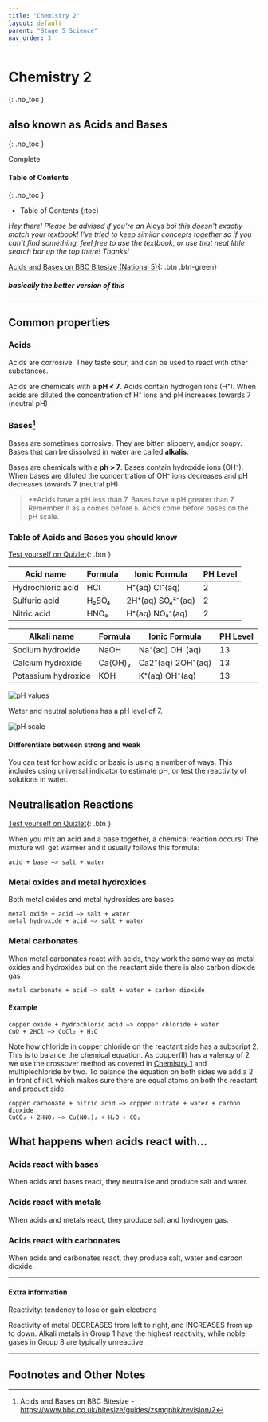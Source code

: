 ```yaml
---
title: "Chemistry 2"
layout: default
parent: "Stage 5 Science"
nav_order: 3
---
```


# Chemistry 2
{: .no_toc }
## also known as Acids and Bases
{: .no_toc }

<label class="label label-green">Complete</label>

#### Table of Contents
{: .no_toc }

* Table of Contents
{:toc}

*Hey there! Please be advised if you're an* <label class="label label-blue">Aloys</label> *boi this doesn't exactly match your textbook! I've tried to keep similar concepts together so if you can't find something, feel free to use the textbook, or use that neat little search bar up the top there! Thanks!*

<span class="fs-7">[Acids and Bases on BBC Bitesize (National 5)](https://www.bbc.co.uk/bitesize/guides/zsmgpbk/revision/1){: .btn .btn-green}</span>

##### basically the better version of this

***

## Common properties

### Acids

Acids are corrosive. They taste sour, and can be used to react with other substances.

Acids are chemicals with a **pH < 7**. Acids contain hydrogen ions (H⁺). When acids are diluted the concentration of H⁺ ions and pH increases towards 7 (neutral pH)

### Bases[^1]

Bases are sometimes corrosive. They are bitter, slippery, and/or soapy. Bases that can be dissolved in water are called **alkalis**.

Bases are chemicals with a **ph > 7**. Bases contain hydroxide ions (OH⁻). When bases are diluted the concentration of OH⁻ ions decreases and pH decreases towards 7 (neutral pH)

> **Acids have a pH less than 7. Bases have a pH greater than 7. Remember it as `a` comes before `b`. Acids come before bases on the pH scale.

### Table of Acids and Bases you should know

[Test yourself on Quizlet](https://quizlet.com/au/444992207/y9-t4-chemistry-common-acids-and-bases-flash-cards/?new){: .btn }


| Acid name         | Formula | Ionic Formula     | PH Level |
|-------------------|---------|-------------------|----------|
| Hydrochloric acid | HCl     | H⁺(aq) Cl⁻(aq)    | 2        |
| Sulfuric acid     | H₂SO₄   | 2H⁺(aq) SO₄²⁻(aq) | 2        |
| Nitric acid       | HNO₃    | H⁺(aq) NO₃⁻(aq)   | 2        |

| Alkali name         | Formula  | Ionic Formula     | PH Level |
|---------------------|----------|-------------------|----------|
| Sodium hydroxide    | NaOH     | Na⁺(aq) OH⁻(aq)   | 13       |
| Calcium hydroxide   | Ca(OH)₂  | Ca2⁺(aq) 2OH⁻(aq) | 13       |
| Potassium hydroxide | KOH      | K⁺(aq) OH⁻(aq)    | 13       |

![pH values](http://content.jacplus.com.au/secure/ebooks/07303/0730354067/images/07-04-01.png)

Water and neutral solutions has a pH level of 7.

![pH scale](https://bam.files.bbci.co.uk/bam/live/content/zxtxn39/medium)

#### Differentiate between strong and weak

You can test for how acidic or basic is using a number of ways. This includes using universal indicator to estimate pH, or test the reactivity of solutions in water.

## Neutralisation Reactions

[Test yourself on Quizlet](https://quizlet.com/_7e3kah){: .btn }

When you mix an acid and a base together, a chemical reaction occurs! The mixture will get warmer and it usually follows this formula:

```
acid + base –> salt + water
```

### Metal oxides and metal hydroxides

Both metal oxides and metal hydroxides are bases

```
metal oxide + acid –> salt + water
metal hydroxide + acid –> salt + water
```

### Metal carbonates

When metal carbonates react with acids, they work the same way as metal oxides and hydroxides but on the reactant side there is also carbon dioxide gas

```
metal carbonate + acid –> salt + water + carbon dioxide
```

#### Example

```
copper oxide + hydrochloric acid –> copper chloride + water
CuO + 2HCl –> CuCl₂ + H₂O
```

Note how chloride in copper chloride on the reactant side has a subscript 2. This is to balance the chemical equation. As copper(II) has a valency of 2 we use the crossover method as covered in [Chemistry 1](chem1.html#crossover-method) and multiplechloride by two. To balance the equation on both sides we add a 2 in front of `HCl` which makes sure there are equal atoms on both the reactant and product side.

```
copper carbonate + nitric acid –> copper nitrate + water + carbon dioxide
CuCO₃ + 2HNO₃ –> Cu(NO₃)₂ + H₂O + CO₂
```

## What happens when acids react with...

### Acids react with bases

When acids and bases react, they neutralise and produce salt and water. 

### Acids react with metals

When acids and metals react, they produce salt and hydrogen gas.

### Acids react with carbonates

When acids and carbonates react, they produce salt, water and carbon dioxide.

***

#### Extra information

Reactivity: tendency to lose or gain electrons

Reactivity of metal DECREASES from left to right, and INCREASES from up to down. Alkali metals in Group 1 have the highest reactivity, while noble gases in Group 8 are typically unreactive.

***

## Footnotes and Other Notes

[^1]: Acids and Bases on BBC Bitesize - https://www.bbc.co.uk/bitesize/guides/zsmgpbk/revision/2